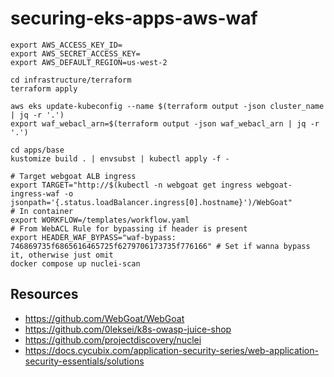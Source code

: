 # securing-eks-apps-aws-waf

```shell
export AWS_ACCESS_KEY_ID=
export AWS_SECRET_ACCESS_KEY=
export AWS_DEFAULT_REGION=us-west-2
```

```shell
cd infrastructure/terraform
terraform apply
```

```shell
aws eks update-kubeconfig --name $(terraform output -json cluster_name | jq -r '.')
export waf_webacl_arn=$(terraform output -json waf_webacl_arn | jq -r '.')
```

```shell
cd apps/base
kustomize build . | envsubst | kubectl apply -f -
```

```shell
# Target webgoat ALB ingress
export TARGET="http://$(kubectl -n webgoat get ingress webgoat-ingress-waf -o jsonpath='{.status.loadBalancer.ingress[0].hostname}')/WebGoat"
# In container
export WORKFLOW=/templates/workflow.yaml
# From WebACL Rule for bypassing if header is present
export HEADER_WAF_BYPASS="waf-bypass: 746869735f6865616465725f6279706173735f776166" # Set if wanna bypass it, otherwise just omit
docker compose up nuclei-scan
```

## Resources
- https://github.com/WebGoat/WebGoat
- https://github.com/0leksei/k8s-owasp-juice-shop
- https://github.com/projectdiscovery/nuclei
- https://docs.cycubix.com/application-security-series/web-application-security-essentials/solutions